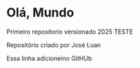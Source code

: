 # Olá, Mundo
 Primeiro repositorio versionado 2025 TESTE

 Repositório criado por José Luan

Essa linha adicioneino GitHUb
